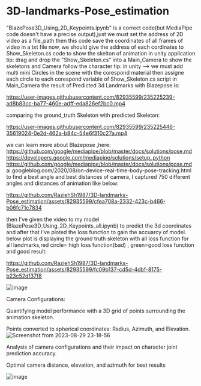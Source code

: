 # 3D-landmarks-Pose_estimation
"BlazePose3D_Using_2D_Keypoints.ipynb" is a correct code(but MediaPipe code doesn't have a precise output),just we must set the address of 2D video as a file_path 
then this code save the coordinates of all frames of video in a txt file
now, we should give the address of each cordinates to Show_Skeleton.cs  code to show the skelton of animation in unity application
tip: drag and drop  the "Show_Skeleton.cs" into a Main_Camera to show the skeletons and Camera follow the character
tip: in unity --> we must add multi mini Circles in the scene with the corespond material then assigne each circle to each corespond variable of Show_Skeleton.cs script in Main_Camera
the result of Predicted 3d Landmarks with Blazepose is:




https://user-images.githubusercontent.com/82935599/235225239-ad8b83cc-ba77-460e-adff-eda826ef2bc0.mp4

comparing the ground_truth Skeleton with predicted Skeleton:


https://user-images.githubusercontent.com/82935599/235225446-35619024-0e2d-462a-b84c-54e6f310c27a.mp4

we can learn more about Blazepose ,here:
https://github.com/google/mediapipe/blob/master/docs/solutions/pose.md
https://developers.google.com/mediapipe/solutions/setup_python
https://github.com/google/mediapipe/blob/master/docs/solutions/pose.md 
ai.googleblog.com/2020/08/on-device-real-time-body-pose-tracking.html
 to find a best angle and best distances of camera, I captured 750 different angles and distances of animation like below:
 

https://github.com/RaziehSh1987/3D-landmarks-Pose_estimation/assets/82935599/cfea708a-2332-423c-b466-b06fc71c7834


 then I've given the video to my model (BlazePose3D_Using_2D_Keypoints_all.ipynb) to predict the 3d coordinates and after that I've ploted the loss function to gain the accuarcy of model.
below plot is displaying the ground truth skeleton with all loss function for all landmarks,red circle= high loss function(bad) , green=good loss function and good result:

https://github.com/RaziehSh1987/3D-landmarks-Pose_estimation/assets/82935599/fc09b137-cd5d-4dbf-8175-b23c52df37f8

![image](https://github.com/RaziehSh1987/3D-landmarks-Pose_estimation/assets/82935599/6e56e690-5617-4695-a9b6-cd25a2cc4bc1)


Camera Configurations:

Quantifying model performance with a 3D grid of points surrounding the animation skeleton.

 Points converted to spherical coordinates: Radius, Azimuth, and Elevation.
  ![Screenshot from 2023-08-29 23-18-56](https://github.com/RaziehSh1987/3D-landmarks-Pose_estimation/assets/82935599/126a420c-f96e-496c-9029-1901719ed713)

Analysis of camera configurations and their impact on character joint prediction accuracy.

Optimal camera distance, elevation, and azimuth for best results


![image](https://github.com/RaziehSh1987/3D-landmarks-Pose_estimation/assets/82935599/03bf59bb-4b43-41d2-85a2-abee7e68f755)


